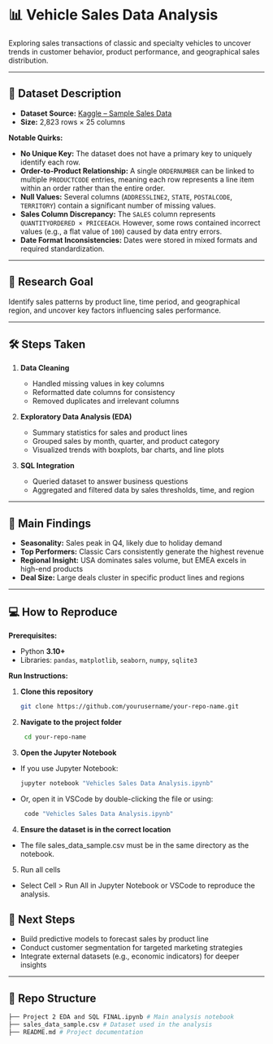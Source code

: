 # 📊 Vehicle Sales Data Analysis

Exploring sales transactions of classic and specialty vehicles to uncover trends in customer behavior, product performance, and geographical sales distribution.

---

## 📂 Dataset Description

- **Dataset Source:** [Kaggle – Sample Sales Data](https://www.kaggle.com/datasets/kyanyoga/sample-sales-data)
- **Size:** 2,823 rows × 25 columns
  
**Notable Quirks:**
- **No Unique Key:** The dataset does not have a primary key to uniquely identify each row.  
- **Order-to-Product Relationship:** A single `ORDERNUMBER` can be linked to multiple `PRODUCTCODE` entries, meaning each row represents a line item within an order rather than the entire order.  
- **Null Values:** Several columns (`ADDRESSLINE2`, `STATE`, `POSTALCODE`, `TERRITORY`) contain a significant number of missing values.  
- **Sales Column Discrepancy:** The `SALES` column represents `QUANTITYORDERED × PRICEEACH`. However, some rows contained incorrect values (e.g., a flat value of `100`) caused by data entry errors.  
- **Date Format Inconsistencies:** Dates were stored in mixed formats and required standardization.  

---

## 🎯 Research Goal

Identify sales patterns by product line, time period, and geographical region, and uncover key factors influencing sales performance.

---

## 🛠 Steps Taken

1. **Data Cleaning**
   - Handled missing values in key columns
   - Reformatted date columns for consistency
   - Removed duplicates and irrelevant columns

2. **Exploratory Data Analysis (EDA)**
   - Summary statistics for sales and product lines
   - Grouped sales by month, quarter, and product category
   - Visualized trends with boxplots, bar charts, and line plots

3. **SQL Integration**
   - Queried dataset to answer business questions
   - Aggregated and filtered data by sales thresholds, time, and region

---

## 📌 Main Findings

- **Seasonality:** Sales peak in Q4, likely due to holiday demand  
- **Top Performers:** Classic Cars consistently generate the highest revenue  
- **Regional Insight:** USA dominates sales volume, but EMEA excels in high-end products  
- **Deal Size:** Large deals cluster in specific product lines and regions  

---

## 💻 How to Reproduce

**Prerequisites:**
- Python **3.10+**
- Libraries: `pandas`, `matplotlib`, `seaborn`, `numpy`, `sqlite3`

**Run Instructions:**
1. **Clone this repository**
   ```bash
   git clone https://github.com/yourusername/your-repo-name.git

2. **Navigate to the project folder**
   ```bash
    cd your-repo-name

3. **Open the Jupyter Notebook**
- If you use Jupyter Notebook:
   ```bash
   jupyter notebook "Vehicles Sales Data Analysis.ipynb"
- Or, open it in VSCode by double-clicking the file or using:
   ```bash
    code "Vehicles Sales Data Analysis.ipynb"
  
4. **Ensure the dataset is in the correct location**
- The file sales_data_sample.csv must be in the same directory as the notebook.

5. Run all cells
- Select Cell > Run All in Jupyter Notebook or VSCode to reproduce the analysis.

## 🚀 Next Steps

- Build predictive models to forecast sales by product line  
- Conduct customer segmentation for targeted marketing strategies  
- Integrate external datasets (e.g., economic indicators) for deeper insights  

---

## 📁 Repo Structure
```bash
├── Project 2 EDA and SQL FINAL.ipynb # Main analysis notebook
├── sales_data_sample.csv # Dataset used in the analysis
├── README.md # Project documentation
